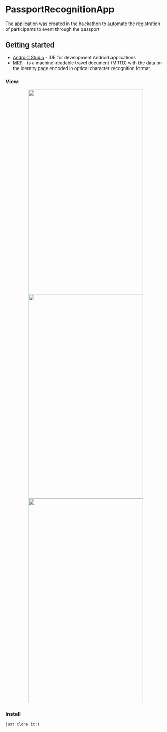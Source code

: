 # PassportRecognitionApp
The application was created in the hackathon to automate the registration of participants to event through the passport
## Getting started
* [Android Studio](https://developer.android.com/studio/) - IDE for development Android applications
* [MRP](https://en.wikipedia.org/wiki/Machine-readable_passport) - is a machine-readable travel document (MRTD) with the data on the identity page encoded in optical character recognition format. 

### View:
<p align="center">
  <img width="360" height="640" src="https://i.ibb.co/W6D9R0d/photo-2019-02-07-12-33-57.jpg">
  
  
  <img width="360" height="640" src="https://i.ibb.co/8PwYJsm/photo-2019-02-07-12-33-55.jpg">
  
  
  <img width="360" height="640" src="https://i.ibb.co/t8qCXj3/photo-2019-02-07-12-33-52.jpg">
</p>

### Install
```
just clone it:)
```

